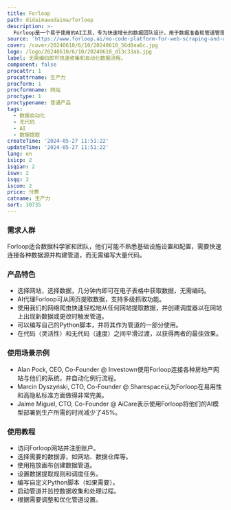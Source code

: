 ```yaml
---
title: Forloop
path: didaimawudaima/forloop
description: >-
  Forloop是一个易于使用的AI工具，专为快速增长的数据团队设计，用于数据准备和管道管理。它支持从各种数据源创建管道，如数据仓库、存储和驱动器。无代码环境允许数据科学家独立于DevOps团队工作，主要针对AI初创公司和拥有机器学习产品的公司。
source: 'https://www.forloop.ai/no-code-platform-for-web-scraping-and-data-automation?'
cover: /cover/20240610/6/10/20240610_56d0aa6c.jpg
logo: /logo/20240610/6/10/20240610_d13c33ab.jpg
label: 无需编码即可快速收集和自动化数据流程。
component: false
procattr: 1
procattrname: 生产力
procform: 1
procformname: 网站
proctype: 1
proctypename: 普通产品
tags:
  - 数据自动化
  - 无代码
  - AI
  - 数据提取
createTime: '2024-05-27 11:51:22'
updateTime: '2024-05-27 11:51:22'
lang: en
isicp: 2
isqian: 2
iswx: 2
isqq: 2
iscom: 2
price: 付费
catname: 生产力
sort: 30735
---
```




### 需求人群
Forloop适合数据科学家和团队，他们可能不熟悉基础设施设置和配置，需要快速连接各种数据源并构建管道，而无需编写大量代码。

### 产品特色
* 选择网站，选择数据，几分钟内即可在电子表格中获取数据，无需编码。
* AI代理Forloop可从网页提取数据，支持多级抓取功能。
* 使用我们的网络爬虫快速轻松地从任何网站提取数据，并创建调度器以在网站上出现新数据或更改时触发管道。
* 可以编写自己的Python脚本，并将其作为管道的一部分使用。
* 在代码（灵活性）和无代码（速度）之间平滑过渡，以获得两者的最佳效果。

### 使用场景示例
* Alan Pock, CEO, Co-Founder @ Investown使用Forloop连接各种房地产网站与他们的系统，并自动化例行流程。
* Marcin Dyszyński, CTO, Co-Founder @ Sharespace认为Forloop在易用性和高隐私标准方面做得非常完美。
* Jaime Miguel, CTO, Co-Founder @ AiCare表示使用Forloop将他们的AI模型部署到生产所需的时间减少了45%。

### 使用教程
* 访问Forloop网站并注册账户。
* 选择需要的数据源，如网站、数据仓库等。
* 使用拖放画布创建数据管道。
* 设置数据提取规则和调度任务。
* 编写自定义Python脚本（如果需要）。
* 启动管道并监控数据收集和处理过程。
* 根据需要调整和优化管道设置。

  
